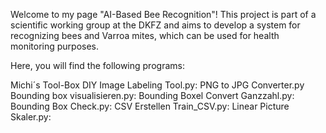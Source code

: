 Welcome to my page "AI-Based Bee Recognition"!
This project is part of a scientific working group at the DKFZ and aims to develop a system for recognizing bees and Varroa mites, which can be used for health monitoring purposes.

Here, you will find the following programs:

Michi´s Tool-Box
DIY Image Labeling Tool.py:
PNG to JPG Converter.py
Bounding box visualisieren.py:
Bounding Boxel Convert Ganzzahl.py:
Bounding Box Check.py:
CSV Erstellen Train_CSV.py:
Linear Picture Skaler.py:





